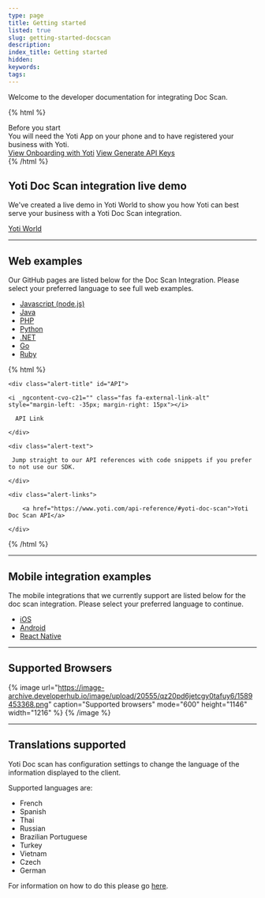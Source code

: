 ```yaml
---
type: page
title: Getting started
listed: true
slug: getting-started-docscan
description: 
index_title: Getting started
hidden: 
keywords: 
tags: 
---
```


Welcome to the developer documentation for integrating Doc Scan. 

{% html %}
<div class="alert-BYS">
   <div class="alert-title" id="BYS">
      Before you start
   </div>
   <div class="alert-text" >
      You will need the Yoti App on your phone and to have registered your business with Yoti.
   </div>
   <div class="alert-links"> 
         <a href="https://developers.yoti.com/yoti/getting-started-hub">View Onboarding with Yoti</a>
      <a target="_self" href="https://developers.yoti.com/yoti/generate-api-keys">View Generate API Keys</a> 
   </div>
</div>
{% /html %}

## Yoti Doc Scan integration live demo

We've created a live demo in Yoti World to show you how Yoti can best serve your business with a Yoti Doc Scan integration.

[Yoti World](https://yoti.world/bank-docscan/)

---

## Web examples

Our GitHub pages are listed below for the Doc Scan Integration. Please select your preferred language to see full web examples.

- [Javascript (node.js)](https://github.com/getyoti/yoti-node-sdk/tree/master/examples/doc-scan)
- [Java](https://github.com/getyoti/yoti-java-sdk/tree/master/examples/doc-scan)
- [PHP](https://github.com/getyoti/yoti-php-sdk/tree/master/examples/doc-scan)
- [Python](https://github.com/getyoti/yoti-python-sdk/tree/master/examples/doc_scan)
- [.NET](https://github.com/getyoti/yoti-dotnet-sdk/tree/master/src/Examples/DocScan/DocScanExample)
- [Go](https://github.com/getyoti/doc-scan-examples/tree/master/go)
- [Ruby](https://github.com/getyoti/yoti-ruby-sdk/tree/master/examples/doc_scan)

{% html %}
<div class="alert-API">

    <div class="alert-title" id="API">

    <i _ngcontent-cvo-c21="" class="fas fa-external-link-alt" style="margin-left: -35px; margin-right: 15px"></i>  

      API Link

    </div>

    <div class="alert-text">

     Jump straight to our API references with code snippets if you prefer to not use our SDK.

    </div>

    <div class="alert-links"> 

        <a href="https://www.yoti.com/api-reference/#yoti-doc-scan">Yoti Doc Scan API</a>

    </div>

</div>
{% /html %}

---

## Mobile integration examples

The mobile integrations that we currently support are listed below for the doc scan integration. Please select your preferred language to continue.

- [iOS](https://github.com/getyoti/yoti-doc-scan-ios)
- [Android](https://github.com/getyoti/yoti-doc-scan-android)
- [React Native](https://github.com/getyoti/yoti-doc-scan-react-native)

---

## Supported Browsers

{% image url="https://image-archive.developerhub.io/image/upload/20555/qz20pd6jetcgy0tafuy6/1589453368.png" caption="Supported browsers" mode="600" height="1146" width="1216" %}
{% /image %}

---

## Translations supported

Yoti Doc scan has configuration settings to change the language of the information displayed to the client. 

Supported languages are:

- French
- Spanish
- Thai
- Russian
- Brazilian Portuguese 
- Turkey
- Vietnam
- Czech
- German

For information on how to do this please go [here](https://developers.yoti.com/yoti/generating-a-session#preferences).